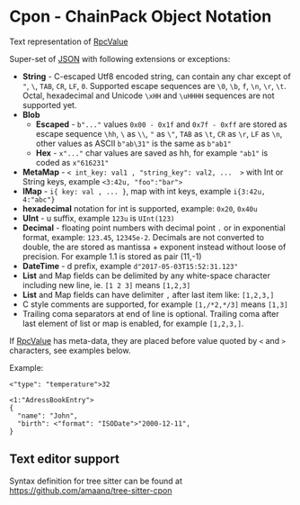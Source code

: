 # Cpon - ChainPack Object Notation

Text representation of [RpcValue](rpcvalue.md)

Super-set of [JSON](https://www.json.org/json-en.html) with following extensions or exceptions:
* **String** - C-escaped Utf8 encoded string, can contain any char except of `"`, `\`, `TAB`, `CR`, `LF`, `0`. Supported escape sequences are `\0`, `\b`, `f`, `\n`, `\r`, `\t`. Octal, hexadecimal and Unicode `\xHH` and `\uHHHH` sequences are not supported yet.
* **Blob**
  * **Escaped** - `b"..."` values `0x00 - 0x1f` and `0x7f - 0xff` are stored as escape sequence `\hh`, `\` as `\\`, `"` as `\"`, `TAB` as `\t`, `CR` as `\r`, `LF` as `\n`, other values as ASCII `b"ab\31"` is the same as `b"ab1"`
  * **Hex** - `x"..."` char values are saved as hh, for example `"ab1"` is coded as `x"616231"` 
* **MetaMap** - `< int_key: val1 , "string_key": val2, ...  >` with Int or String keys, example `<3:42u, "foo":"bar">`
* **IMap** - `i{ key: val , ... }`, map with int keys, example `i{3:42u, 4:"abc"}`
* **hexadecimal** notation for int is supported, example: `0x20`, `0x40u`
* **UInt** - u suffix, example `123u` is `UInt(123)`
* **Decimal** - floating point numbers with decimal point `.` or in exponential format, example: `123.45`, `12345e-2`. Decimals are not converted to double, the are stored as mantissa + exponent instead without loose of precision. For example 1.1 is stored as pair (11,-1) 
* **DateTime** - d prefix, example `d"2017-05-03T15:52:31.123"`
* **List** and Map fields can be delimited by any white-space character including new line, ie. `[1 2 3]` means `[1,2,3]`
* **List** and Map fields can have delimiter `,` after last item like: `[1,2,3,]`
* C style comments are supported, for example `[1,/*2,*/3]` means `[1,3]`
* Trailing coma separators at end of line is optional. Trailing coma after last element of list or map is enabled, for example `[1,2,3,]`.

If [RpcValue](rpcvalue.md) has meta-data, they are placed before value quoted by `<` and `>` characters, see examples below.
 
Example:
```
<"type": "temperature">32
```
```
<1:"AdressBookEntry">
{
  "name": "John",
  "birth": <"format": "ISODate">"2000-12-11",
}
```

## Text editor support
Syntax definition for tree sitter can be found at <https://github.com/amaanq/tree-sitter-cpon>
